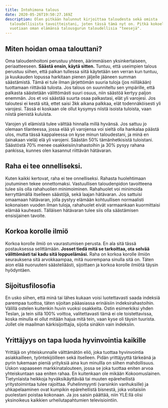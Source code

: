 ```yaml
---
title: Intohimona talous
date: 2020-05-26T19:50:27.169Z
description: Olen pitkään halunnut kirjoittaa taloudesta sekä omista
  taloudellisista tavoitteistani, joten tässä tämä nyt on. Pitkä kokoelma 18
  vuotiaan oman elämänsä talousgurun taloudellisia "teesejä".
---
```

## Miten hoidan omaa talouttani?

Oma taloudenhoitoni perustuu yhteen, äärimmäisen yksinkertaiseen, periaatteeseen. **Säästä ensin, käytä sitten.** Tuntuu, että useimpien talous perustuu siihen, että palkan tullessa siitä käytetään sen verran kun tuntuu, ja kuukauden lopussa harkitaan pienen jäljelle jääneen summan säästämistä. Tämä ei tule ilman järjettömän suuria tuloja (jos niilläkään) tuottamaan riittävää tulosta. Jos talous on suunniteltu sen ympärille, että palkasta säästetään välittömästi suuri osuus, niin säästöä kertyy paljon enemmän. Jos et voi säästää suurta osaa palkastasi, elät yli varojesi. Jos taloutesi ei kestä sitä, ettet saisi 3kk aikana palkkaa, elät todennäköisesti yli varojesi. Tässä ei koskaan ole ollut kysymys niistä isoista tuloista, vaan niistä pienistä kuluista.

Varojen yli elämistä tulee välttää hinnalla millä hyvänsä. Jos sattuu jo olemaan tilanteessa, jossa elää yli varojensa voi sieltä olla hankalaa päästä ulos, mutta tässä kappaleessa on kyse minun taloudestani, ja minä en (ainakaan vielä) elä yli varojeni. Säästän 50% tämänhetkisistä tuloistani. Säästöstä 70% menee osakkeisiin/rahastoihin ja 30% pysyy rahana pankissa, kunnes olen kasannut riittävän hätävaran. 

## Raha ei tee onnelliseksi.

Kuten kaikki kertovat, raha ei tee onnelliseksi. Rahasta huolehtimaan joutuminen tekee onnettomaksi. Vastuullisen taloudenpidon tavoitteena tulee siis olla rahahuolien minimoiminen. Rahahuolet voi minimoida kerryttämällä itselleen säästöjä, sekä laajan hätävaran. Jos sattuisi omaamaan hätävaran, jolla pystyy elämään kohtuullisen normaalisti kokonaisen vuoden ilman tuloja, rahahuolet eivät varmaankaan kuormittaisi elämää kauheasti. Tälläisen hätävaran tulee siis olla säästämisen ensisijainen tavoite.

## Korkoa korolle ilmiö

Korkoa korolle ilmiö on vaurastumisen perusta. En ala sitä tässä postauksessa selittämään. **Josset tiedä mitä se tarkoittaa, ota selvää välittömästi tai kadu sitä loppuelämäsi.** Raha on korkoa korolle ilmiön seurauksena sitä arvokkaampaa, mitä nuorempana sinulla sitä on. Täten aion elää nuoruuteni säästeliäästi, sijoittaen ja korkoa korolle ilmiötä täysin hyödyntäen.

## Sijoitusfilosofia

En usko siihen, että minä tai lähes kukaan voisi luotettavasti saada indeksiä parempaa tuottoa, täten sijoitan pääasiassa erinäisiin indeksirahastoihin. Välillä ostelen kuitenkin huvin vuoksi osakkeita. Ostin esimerkiksi yhden Teslan, ja tein sillä 100% voittoa, valitettavasti tämä ei ole toistettavissa, koska minulla ei ollut mitään hajua mitä tein, vaan kyse oli täysin tuurista. Jollet ole maailman kärkisijoittajia, sijoita sinäkin vain indeksiin.

## Yrittäjyys on tapa luoda hyvinvointia kaikille

Yrittäjä on yhteiskunnalle välttämätön eliö, joka tuottaa hyvinvointia asiakkailleen, työntekijöilleen sekä itselleen. Pidän yrittäjyyttä tärkeänä ja pyrin tukemaan pieniä yrityksiä aina kun minullla on siihen mahdollisuus. Uskon vapaaseen markkinatalouteen, jossa se joka tuottaa eniten arvoa yhteiskuntaan saa eniten rahaa. En kuitenkaan ole mikään Kokoomuslainen. Tietynlaista heikkoja hyväksikäyttävää tai muuten epärehellistä yritystoimintaa tulee rajoittaa. Puhelinmyynti (varsinkin vanhuksille) ja uhkapelaaminen ovat kumpikin epärehellistä bisnestä, joka voitaisiin puolestani poistaa kokonaan. Ja jos saisin päättää, niin YLE:llä olisi yksinoikeus kaikkien urheilutapahtumien televisiointiin.